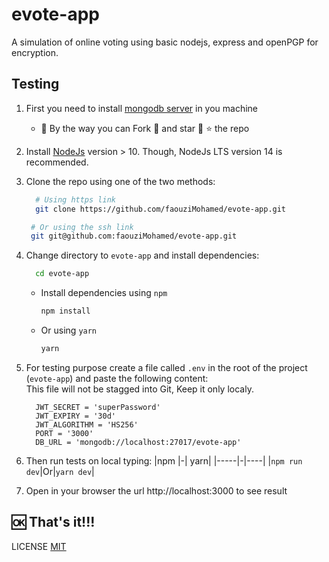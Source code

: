 # evote-app

A simulation of online voting using basic nodejs, express and openPGP for encryption.

## Testing

1. First you need to install [mongodb server](https://www.mongodb.com/try/download/community) in you machine

   - 🤭 By the way you can Fork 🐸 and star 💓 ⭐ the repo

1. Install [NodeJs](https://nodejs.org/en/download/) version > 10. Though, NodeJs LTS version 14 is recommended.
1. Clone the repo using one of the two methods:
   ```bash
     # Using https link
     git clone https://github.com/faouziMohamed/evote-app.git
   ```
   ```bash
    # Or using the ssh link
    git git@github.com:faouziMohamed/evote-app.git
   ```
1. Change directory to `evote-app` and install dependencies:

   ```bash
     cd evote-app
   ```

   - Install dependencies using `npm`

     ```bash
     npm install
     ```

   - Or using `yarn`
     ```bash
     yarn
     ```
1. For testing purpose create a file called `.env` in the root of the project (`evote-app`) and paste the following content:  
    This file will not be stagged into Git, Keep it only localy.
    ```plain
      JWT_SECRET = 'superPassword'
      JWT_EXPIRY = '30d'
      JWT_ALGORITHM = 'HS256'
      PORT = '3000'
      DB_URL = 'mongodb://localhost:27017/evote-app'
    ```
1. Then run tests on local typing:
   |npm |-| yarn|
   |-----|-|----|
   |`npm run dev`|Or|`yarn dev`|
1. Open in your browser the url http://localhost:3000 to see result

## 🆗 That's it!!!

LICENSE [MIT](LICENSE)
